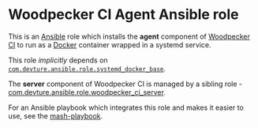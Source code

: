 # Woodpecker CI Agent Ansible role

This is an [Ansible](https://www.ansible.com/) role which installs the **agent** component of [Woodpecker CI](https://woodpecker-ci.org/) to run as a [Docker](https://www.docker.com/) container wrapped in a systemd service.

This role *implicitly* depends on [`com.devture.ansible.role.systemd_docker_base`](https://github.com/devture/com.devture.ansible.role.systemd_docker_base).

The **server** component of Woodpecker CI is managed by a sibling role - [com.devture.ansible.role.woodpecker_ci_server](https://github.com/devture/com.devture.ansible.role.woodpecker_ci_server).

For an Ansible playbook which integrates this role and makes it easier to use, see the [mash-playbook](https://github.com/mother-of-all-self-hosting/mash-playbook).
